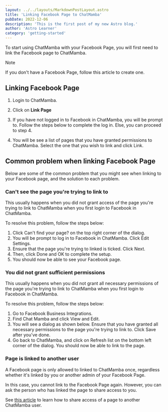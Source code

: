 ```yaml
---
layout: ../../layouts/MarkdownPostLayout.astro
title: 'Linking Facebook Page to ChatMamba'
pubDate: 2022-12-06
description: 'This is the first post of my new Astro blog.'
author: 'Astro Learner'
category: 'getting-started'
---
```


To start using ChatMamba with your Facebook Page, you will first need to link the Facebook page to ChatMamba.

>[!note]
> If you don't have a Facebook Page, follow this article to create one.

## Linking Facebook Page

1. Login to ChatMamba.
2. Click on **Link Page**

3. If you have not logged in to Facebook in ChatMamba, you will be prompt to. Follow the steps below to complete the log in. Else, you can proceed to step 4.

4. You will be see a list of pages that you have granted permissions to ChatMamba. Select the one that you wish to link and click Link.

## Common problem when linking Facebook Page

Below are some of the common problem that you might see when linking to your Facebook page, and the solution to each problem.

### Can't see the page you're trying to link to

This usually happens when you did not grant access of the page you're trying to link to ChatMamba when you first login to Facebook in ChatMamba.

To resolve this problem, follow the steps below:

1. Click Can't find your page? on the top right corner of the dialog.
2. You will be prompt to log in to Facebook in ChatMamba. Click Edit Settings.
3. Ensure that the page you're trying to linked is ticked. Click Next.
4. Then, click Done and OK to complete the setup.
5. You should now be able to see your Facebook page.

### You did not grant sufficient permissions

This usually happens when you did not grant all necessary permissions of the page you're trying to link to ChatMamba when you first login to Facebook in ChatMamba.

To resolve this problem, follow the steps below:

1. Go to Facebook Business Integrations.
2. Find Chat Mamba and click View and Edit.
3. You will see a dialog as shown below. Ensure that you have granted all necessary permissions to the page you're trying to link to. Click Save after you've done.
4. Go back to ChatMamba, and click on Refresh list on the bottom left corner of the dialog. You should now be able to link to the page.

### Page is linked to another user

A Facebook page is only allowed to linked to ChatMamba once, regardless whether it's linked by you or another admin of your Facebook Page.

In this case, you cannot link to the Facebook Page again. However, you can ask the person who has linked the page to share access to you.

See [this article](/articles/managing-your-facebook-page#inviting-new-member) to learn how to share access of a page to another ChatMamba user.
